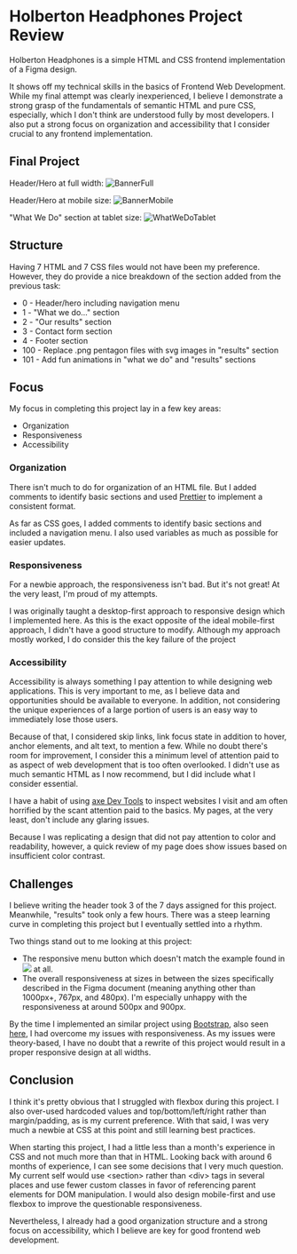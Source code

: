 # Holberton Headphones Project Review

Holberton Headphones is a simple HTML and CSS frontend implementation of a Figma design.

It shows off my technical skills in the basics of Frontend Web Development. While my final attempt was clearly inexperienced, I believe I demonstrate a strong grasp of the fundamentals of semantic HTML and pure CSS, especially, which I don't think are understood fully by most developers. I also put a strong focus on organization and accessibility that I consider crucial to any frontend implementation.

## Final Project

Header/Hero at full width:
![BannerFull](https://github.com/RLewis11769/holberton-headphones/blob/main/project_docs/My_Banner.png)

Header/Hero at mobile size:
![BannerMobile](https://github.com/RLewis11769/holberton-headphones/blob/main/project_docs/My_BannerMobile.png)

"What We Do" section at tablet size:
![WhatWeDoTablet](https://github.com/RLewis11769/holberton-headphones/blob/main/project_docs/My_WhatWeDo.png)

## Structure

Having 7 HTML and 7 CSS files would not have been my preference. However, they do provide a nice breakdown of the section added from the previous task:

- 0 - Header/hero including navigation menu
- 1 - "What we do…" section
- 2 - "Our results" section
- 3 - Contact form section
- 4 - Footer section
- 100 - Replace .png pentagon files with svg images in "results" section
- 101 - Add fun animations in "what we do" and "results" sections

## Focus

My focus in completing this project lay in a few key areas:
- Organization
- Responsiveness
- Accessibility

### Organization

There isn't much to do for organization of an HTML file. But I added comments to identify basic sections and used [Prettier](https://marketplace.visualstudio.com/items?itemName=esbenp.prettier-vscode) to implement a consistent format.

As far as CSS goes, I added comments to identify basic sections and included a navigation menu. I also used variables as much as possible for easier updates.

### Responsiveness

For a newbie approach, the responsiveness isn't bad. But it's not great! At the very least, I'm proud of my attempts.

I was originally taught a desktop-first approach to responsive design which I implemented here. As this is the exact opposite of the ideal mobile-first approach, I didn't have a good structure to modify. Although my approach mostly worked, I do consider this the key failure of the project

### Accessibility

Accessibility is always something I pay attention to while designing web applications. This is very important to me, as I believe data and opportunities should be available to everyone. In addition, not considering the unique experiences of a large portion of users is an easy way to immediately lose those users.

Because of that, I considered skip links, link focus state in addition to hover, anchor elements, and alt text, to mention a few. While no doubt there's room for improvement, I consider this a minimum level of attention paid to as aspect of web development that is too often overlooked. I didn't use as much semantic HTML as I now recommend, but I did include what I consider essential.

I have a habit of using [axe Dev Tools](https://www.deque.com/axe/devtools/) to inspect websites I visit and am often horrified by the scant attention paid to the basics. My pages, at the very least, don't include any glaring issues.

Because I was replicating a design that did not pay attention to color and readability, however, a quick review of my page does show issues based on insufficient color contrast.

## Challenges

I believe writing the header took 3 of the 7 days assigned for this project. Meanwhile, "results" took only a few hours. There was a steep learning curve in completing this project but I eventually settled into a rhythm.

Two things stand out to me looking at this project:
- The responsive menu button which doesn't match the example found in ![](https://github.com/RLewis11769/holberton-headphones/blob/main/project_docs/Scroll_Mobile.gif) at all.
- The overall responsiveness at sizes in between the sizes specifically described in the Figma document (meaning anything other than 1000px+, 767px, and 480px). I'm especially unhappy with the responsiveness at around 500px and 900px.

By the time I implemented an similar project using [Bootstrap](https://github.com/RLewis11769/holberton-smiling-school), also seen [here](https://github.com/RLewis11769/holberton-smiling-school-javascript), I had overcome my issues with responsiveness. As my issues were theory-based, I have no doubt that a rewrite of this project would result in a proper responsive design at all widths.

## Conclusion

I think it's pretty obvious that I struggled with flexbox during this project. I also over-used hardcoded values and top/bottom/left/right rather than margin/padding, as is my current preference. With that said, I was very much a newbie at CSS at this point and still learning best practices.

When starting this project, I had a little less than a month's experience in CSS and not much more than that in HTML. Looking back with around 6 months of experience, I can see some decisions that I very much question. My current self would use \<section> rather than \<div> tags in several places and use fewer custom classes in favor of referencing parent elements for DOM manipulation. I would also design mobile-first and use flexbox to improve the questionable responsiveness.

Nevertheless, I already had a good organization structure and a strong focus on accessibility, which I believe are key for good frontend web development.
